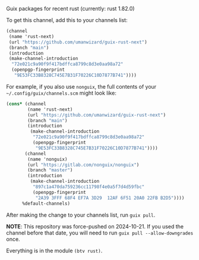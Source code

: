 Guix packages for recent rust (currently: rust 1.82.0)

To get this channel, add this to your channels list:

``` scheme
(channel
 (name 'rust-next)
 (url "https://github.com/umanwizard/guix-rust-next")
 (branch "main")
 (introduction
 (make-channel-introduction
  "72e021c9a90f9f417bdffca8799c8d3e0aa98a72"
  (openpgp-fingerprint
   "9E53FC33B8328C745E7B31F70226C10D7877B741"))))
```

For example, if you also use `nonguix`, the full contents of your `~/.config/guix/channels.scm` might look like:

``` scheme
(cons* (channel
        (name 'rust-next)
        (url "https://github.com/umanwizard/guix-rust-next")
        (branch "main")
        (introduction
         (make-channel-introduction
          "72e021c9a90f9f417bdffca8799c8d3e0aa98a72"
          (openpgp-fingerprint
           "9E53FC33B8328C745E7B31F70226C10D7877B741"))))
       (channel
        (name 'nonguix)
        (url "https://gitlab.com/nonguix/nonguix")
        (branch "master")
        (introduction
         (make-channel-introduction
          "897c1a470da759236cc11798f4e0a5f7d4d59fbc"
          (openpgp-fingerprint
           "2A39 3FFF 68F4 EF7A 3D29  12AF 6F51 20A0 22FB B2D5"))))
      %default-channels)
```

After making the change to your channels list, run `guix pull`.

**NOTE**: This repository was force-pushed on 2024-10-21. If you used the channel
before that date, you will need to run `guix pull --allow-downgrades` once.

Everything is in the module `(btv rust)`.
